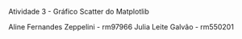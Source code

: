 Atividade 3 - Gráfico Scatter do Matplotlib


Aline Fernandes Zeppelini - rm97966
Julia Leite Galvão - rm550201
